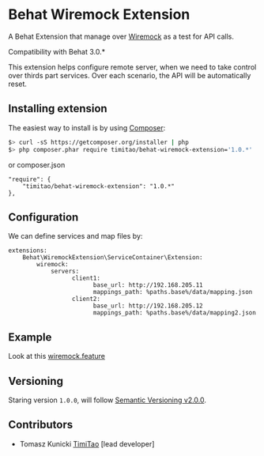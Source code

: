 Behat Wiremock Extension
==============

A Behat Extension that manage over [Wiremock](http://wiremock.org) as a test for API calls.

Compatibility with Behat 3.0.*

This extension helps configure remote server, when we need to take control over thirds part services.
Over each scenario, the API will be automatically reset.

## Installing extension

The easiest way to install is by using [Composer](https://getcomposer.org):

```bash
$> curl -sS https://getcomposer.org/installer | php
$> php composer.phar require timitao/behat-wiremock-extension='1.0.*'
```

or composer.json

    "require": {
        "timitao/behat-wiremock-extension": "1.0.*"
    },

## Configuration

We can define services and map files by:

    extensions:
        Behat\WiremockExtension\ServiceContainer\Extension:
            wiremock:
                servers:
                      client1:
                            base_url: http://192.168.205.11
                            mappings_path: %paths.base%/data/mapping.json
                      client2:
                            base_url: http://192.168.205.12
                            mappings_path: %paths.base%/data/mapping2.json

## Example

Look at this [wiremock.feature](https://github.com/timiTao/BehatWiremockExtension/blob/master/features/wiremock.feature)

## Versioning

Staring version ``1.0.0``, will follow [Semantic Versioning v2.0.0](http://semver.org/spec/v2.0.0.html).

## Contributors

* Tomasz Kunicki [TimiTao](http://github.com/timiTao) [lead developer]